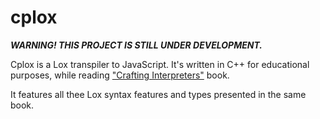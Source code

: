 # cplox
***WARNING! THIS PROJECT IS STILL UNDER DEVELOPMENT.***

Cplox is a Lox transpiler to JavaScript. It's written in C++ for educational purposes, while reading ["Crafting Interpreters"](https://craftinginterpreters.com/) book.

It features all thee Lox syntax features and types presented in the same book.
